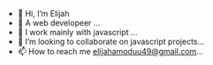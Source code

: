 - 👋 Hi, I’m Elijah 
- 👀 A web developeer ...
- 🌱 I work mainly with javascript ...
- 💞️ I’m looking to collaborate on javascript projects...
- 📫 How to reach me elijahamoduu49@gmail.com...

<!---
ElijahAmodu/ElijahAmodu is a ✨ special ✨ repository because its `README.md` (this file) appears on your GitHub profile.
You can click the Preview link to take a look at your changes.
--->
